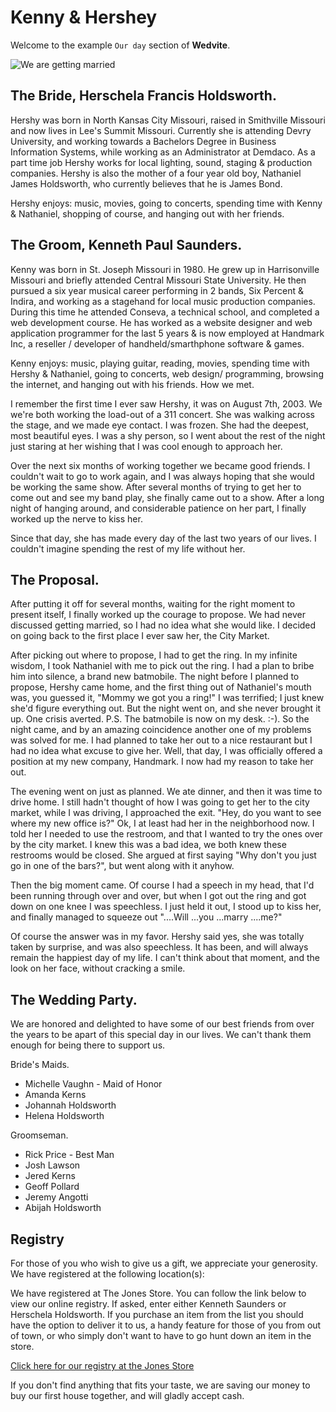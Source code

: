 Kenny & Hershey
===============

Welcome to the example `Our day` section of **Wedvite**.

![We are getting married](http://a3.sphotos.ak.fbcdn.net/hphotos-ak-ash4/468418_10150628434226931_1917453580_o.jpg)

The Bride, Herschela Francis Holdsworth.
------------------------------------------------
Hershy was born in North Kansas City Missouri, raised in Smithville
Missouri and now lives in Lee's Summit Missouri. Currently she is
attending Devry University, and working towards a Bachelors Degree in
Business Information Systems, while working as an Administrator at
Demdaco. As a part time job Hershy works for local lighting, sound,
staging & production companies. Hershy is also the mother of a four year
old boy, Nathaniel James Holdsworth, who currently believes that he is
James Bond.

Hershy enjoys: music, movies, going to concerts, spending time with
Kenny & Nathaniel, shopping of course, and hanging out with her friends.

The Groom, Kenneth Paul Saunders.
------------------------------------------
Kenny was born in St. Joseph Missouri in 1980. He grew up in
Harrisonville Missouri and briefly attended Central Missouri State
University. He then pursued a six year musical career performing in 2
bands, Six Percent & Indira, and working as a stagehand for local music
production companies. During this time he attended Conseva, a technical
school, and completed a web development course. He has worked as a
website designer and web application programmer for the last 5 years &
is now employed at Handmark Inc, a reseller / developer of
handheld/smarthphone software & games.

Kenny enjoys: music, playing guitar, reading, movies, spending time with
Hershy & Nathaniel, going to concerts, web design/ programming, browsing
the internet, and hanging out with his friends.
How we met.

I remember the first time I ever saw Hershy, it was on August 7th, 2003.
We we're both working the load-out of a 311 concert. She was walking
across the stage, and we made eye contact. I was frozen. She had the
deepest, most beautiful eyes. I was a shy person, so I went about the
rest of the night just staring at her wishing that I was cool enough to
approach her.

Over the next six months of working together we became good friends. I
couldn't wait to go to work again, and I was always hoping that she
would be working the same show. After several months of trying to get
her to come out and see my band play, she finally came out to a show.
After a long night of hanging around, and considerable patience on her
part, I finally worked up the nerve to kiss her.

Since that day, she has made every day of the last two years of our
lives. I couldn't imagine spending the rest of my life without her.

The Proposal.
----------------
After putting it off for several months, waiting for the right moment to
present itself, I finally worked up the courage to propose. We had never
discussed getting married, so I had no idea what she would like. I
decided on going back to the first place I ever saw her, the City
Market.

After picking out where to propose, I had to get the ring. In my
infinite wisdom, I took Nathaniel with me to pick out the ring. I had a
plan to bribe him into silence, a brand new batmobile. The night before
I planned to propose, Hershy came home, and the first thing out of
Nathaniel's mouth was, you guessed it, "Mommy we got you a ring!" I was
terrified; I just knew she'd figure everything out. But the night went
on, and she never brought it up. One crisis averted. P.S. The batmobile
is now on my desk. :-).
So the night came, and by an amazing coincidence another one of my
problems was solved for me. I had planned to take her out to a nice
restaurant but I had no idea what excuse to give her. Well, that day, I
was officially offered a position at my new company, Handmark. I now had
my reason to take her out.

The evening went on just as planned. We ate dinner, and then it was time
to drive home. I still hadn't thought of how I was going to get her to
the city market, while I was driving, I approached the exit. "Hey, do
you want to see where my new office is?" Ok, I at least had her in the
neighborhood now. I told her I needed to use the restroom, and that I
wanted to try the ones over by the city market. I knew this was a bad
idea, we both knew these restrooms would be closed. She argued at first
saying "Why don't you just go in one of the bars?", but went along with
it anyhow.

Then the big moment came. Of course I had a speech in my head, that I'd
been running through over and over, but when I got out the ring and got
down on one knee I was speechless. I just held it out, I stood up to
kiss her, and finally managed to squeeze out "....Will ...you ...marry
....me?"

Of course the answer was in my favor. Hershy said yes, she was totally
taken by surprise, and was also speechless. It has been, and will always
remain the happiest day of my life. I can't think about that moment, and
the look on her face, without cracking a smile.

The Wedding Party.
----------------------

We are honored and delighted to have some of our best friends from over
the years to be apart of this special day in our lives. We can't thank
them enough for being there to support us.

Bride's Maids.

* Michelle Vaughn - Maid of Honor
* Amanda Kerns
* Johannah Holdsworth
* Helena Holdsworth

Groomseman.

* Rick Price - Best Man
* Josh Lawson
* Jered Kerns
* Geoff Pollard
* Jeremy Angotti
* Abijah Holdsworth

Registry
---------

For those of you who wish to give us a gift, we appreciate your
generosity. We have registered at the following location(s):

We have registered at The Jones Store. You can follow the link below to
view our online registry. If asked, enter either Kenneth Saunders or
Herschela Holdsworth. If you purchase an item from the list you should
have the option to deliver it to us, a handy feature for those of you
from out of town, or who simply don't want to have to go hunt down an
item in the store.

[Click here for our registry at the Jones Store](http://jones-store.example.net/)

If you don't find anything that fits your taste, we are saving our money
to buy our first house together, and will gladly accept cash.
